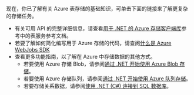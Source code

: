 现在，你已了解有关 Azure 表存储的基础知识，可单击下面的链接来了解更复杂的存储任务。

* 有关可用 API 的完整详细信息，请查看[用于 .NET 的 Azure 存储客户端库](http://go.microsoft.com/fwlink/?LinkID=390731)参考中的表服务参考文档。
* 若要了解如何简化编写用于 Azure 存储的代码，请查阅[什么是 Azure WebJobs SDK](../articles/app-service-web/websites-dotnet-webjobs-sdk.md)
* 查看更多功能指南，以了解在 Azure 中存储数据的其他方式。
  * 若要使用 Azure 存储 Blob，请参阅[通过 .NET 开始使用 Azure Blob 存储](../articles/storage/storage-dotnet-how-to-use-blobs.md)。
  * 若要使用 Azure 存储队列，请参阅[通过 .NET 开始使用 Azure 队列存储](../articles/storage/storage-dotnet-how-to-use-queues.md)。
  * 若要存储关系数据，请参阅[使用 .NET (C#) 连接到 SQL 数据库](../articles/sql-database/sql-database-develop-dotnet-simple.md)。



<!--HONumber=Nov16_HO3-->


